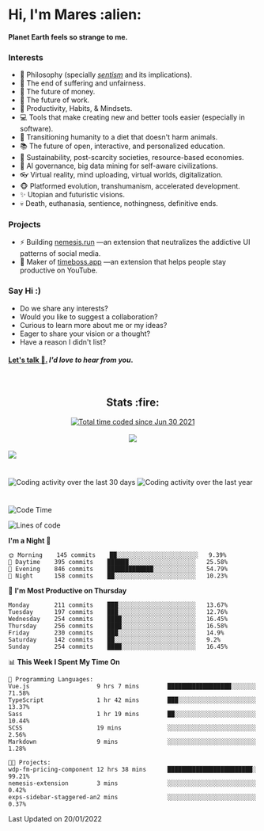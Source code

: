 <h1>Hi, I'm Mares :alien:</h1>

#### Planet Earth feels so strange to me.

### **Interests**

- 🌊 Philosophy (specially [_sentism_][sentismmedium] and its implications).
- 🎯 The end of suffering and unfairness.
- 💸 The future of money.
- 💼 The future of work.
- 🧠 Productivity, Habits, & Mindsets.
- 💻 Tools that make creating new and better tools easier (especially in software).
- 🥗 Transitioning humanity to a diet that doesn't harm animals.
- 📚 The future of open, interactive, and personalized education.
- 🌱 Sustainability, post-scarcity societies, resource-based economies.
- 🤖 AI governance, big data mining for self-aware civilizations.
- 👓 Virtual reality, mind uploading, virtual worlds, digitalization.
- 🐵 Platformed evolution, transhumanism, accelerated development.
- ✨ Utopian and futuristic visions.
- 💀 Death, euthanasia, sentience, nothingness, definitive ends.


### **Projects**

- ⚡ Building [nemesis.run](https://nemesis.run) —an extension that neutralizes the addictive UI patterns of social media.
- 💎 Maker of [timeboss.app](https://timeboss.app) —an extension that helps people stay productive on YouTube.


### **Say Hi :)**

- Do we share any interests?
- Would you like to suggest a collaboration?
- Curious to learn more about me or my ideas?
- Eager to share your vision or a thought?
- Have a reason I didn't list?

#### [Let's talk :wave:.](mailto:mareszhar@gmail.com) _I'd love to hear from you_.

[sentismmedium]: https://medium.com/@mareszhar/born-a-prisoner-a-reflection-about-life-its-struggles-and-a-plan-to-escape-d8566ce9b026

<br>

<h2 align="center">Stats :fire:</h2>

<div align="center">
  <a href="https://wakatime.com/@cfdc0e0d-4860-4b62-9ff0-cb659185525e">
    <img src="https://wakatime.com/badge/user/cfdc0e0d-4860-4b62-9ff0-cb659185525e.svg" alt="Total time coded since Jun 30 2021" />
  </a>
</div>

<br>

<!-- 
Add or remove this: 
&dates=B1AAB3FF 
...or this...
&date_format=M%20j%5B%2C%20Y%5D
from the *streak stats URL below* if they get bugged and aren't updating: 
-->

<div align="center">
  <img src="https://github-readme-streak-stats.herokuapp.com?user=mareszhar&theme=black-ice&hide_border=true&stroke=FFFFFF15&ring=DF8FFE&fire=DF8FFE&currStreakLabel=DF8FFE&background=1A232A&currStreakNum=86FFAB&dates=B1AAB3FF&date_format=M%20j%5B%2C%20Y%5D">
</div>

<br>

<img src="https://activity-graph.herokuapp.com/graph?username=mareszhar&theme=nord&bg_color=00000000&color=979797&line=DF8FFE&point=00000000&area=true&hide_border=true">

<br>

<h1></h1>

<img src="https://wakatime.com/share/@mares/5df0ff02-9c79-41b4-b540-51dc9c65a57b.svg" alt="Coding activity over the last 30 days" />
<img src="https://wakatime.com/share/@mares/ea89ba71-f374-40af-930c-e0655909fe37.svg" alt="Coding activity over the last year" />

<h1></h1>

<!--START_SECTION:waka-->
![Code Time](http://img.shields.io/badge/Code%20Time-438%20hrs%2032%20mins-blue)

![Lines of code](https://img.shields.io/badge/From%20Hello%20World%20I%27ve%20Written-126%20Thousand%20lines%20of%20code-blue)

**I'm a Night 🦉** 

```text
🌞 Morning    145 commits    ██░░░░░░░░░░░░░░░░░░░░░░░   9.39% 
🌆 Daytime    395 commits    ██████░░░░░░░░░░░░░░░░░░░   25.58% 
🌃 Evening    846 commits    █████████████░░░░░░░░░░░░   54.79% 
🌙 Night      158 commits    ██░░░░░░░░░░░░░░░░░░░░░░░   10.23%

```
📅 **I'm Most Productive on Thursday** 

```text
Monday       211 commits    ███░░░░░░░░░░░░░░░░░░░░░░   13.67% 
Tuesday      197 commits    ███░░░░░░░░░░░░░░░░░░░░░░   12.76% 
Wednesday    254 commits    ████░░░░░░░░░░░░░░░░░░░░░   16.45% 
Thursday     256 commits    ████░░░░░░░░░░░░░░░░░░░░░   16.58% 
Friday       230 commits    ███░░░░░░░░░░░░░░░░░░░░░░   14.9% 
Saturday     142 commits    ██░░░░░░░░░░░░░░░░░░░░░░░   9.2% 
Sunday       254 commits    ████░░░░░░░░░░░░░░░░░░░░░   16.45%

```


📊 **This Week I Spent My Time On** 

```text
💬 Programming Languages: 
Vue.js                   9 hrs 7 mins        ██████████████████░░░░░░░   71.58% 
TypeScript               1 hr 42 mins        ███░░░░░░░░░░░░░░░░░░░░░░   13.37% 
Sass                     1 hr 19 mins        ██░░░░░░░░░░░░░░░░░░░░░░░   10.44% 
SCSS                     19 mins             ░░░░░░░░░░░░░░░░░░░░░░░░░   2.56% 
Markdown                 9 mins              ░░░░░░░░░░░░░░░░░░░░░░░░░   1.28%

🐱‍💻 Projects: 
wdp-fm-pricing-component 12 hrs 38 mins      ████████████████████████░   99.21% 
nemesis-extension        3 mins              ░░░░░░░░░░░░░░░░░░░░░░░░░   0.42% 
exps-sidebar-staggered-an2 mins              ░░░░░░░░░░░░░░░░░░░░░░░░░   0.37%

```


 Last Updated on 20/01/2022
<!--END_SECTION:waka-->
